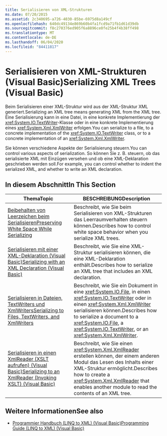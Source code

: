 ```yaml
---
title: Serialisieren von XML-Strukturen
ms.date: 07/20/2015
ms.assetid: 2c340695-a726-4030-85be-6975d8a149cf
ms.openlocfilehash: 640dc49134e869b60b4fa1fcd9a71fb1d61d39db
ms.sourcegitcommit: f8c270376ed905f6a8896ce0fe25b4f4b38ff498
ms.translationtype: MT
ms.contentlocale: de-DE
ms.lasthandoff: 06/04/2020
ms.locfileid: "84411817"
---
```

# <a name="serializing-xml-trees-visual-basic"></a><span data-ttu-id="84017-102">Serialisieren von XML-Strukturen (Visual Basic)</span><span class="sxs-lookup"><span data-stu-id="84017-102">Serializing XML Trees (Visual Basic)</span></span>
<span data-ttu-id="84017-103">Beim Serialisieren einer XML-Struktur wird aus der XML-Struktur XML generiert.</span><span class="sxs-lookup"><span data-stu-id="84017-103">Serializing an XML tree means generating XML from the XML tree.</span></span> <span data-ttu-id="84017-104">Eine Serialisierung kann in eine Datei, in eine konkrete Implementierung der <xref:System.IO.TextWriter>-Klasse oder in eine konkrete Implementierung eines <xref:System.Xml.XmlWriter> erfolgen.</span><span class="sxs-lookup"><span data-stu-id="84017-104">You can serialize to a file, to a concrete implementation of the <xref:System.IO.TextWriter> class, or to a concrete implementation of an <xref:System.Xml.XmlWriter>.</span></span>  
  
 <span data-ttu-id="84017-105">Sie können verschiedene Aspekte der Serialisierung steuern.</span><span class="sxs-lookup"><span data-stu-id="84017-105">You can control various aspects of serialization.</span></span> <span data-ttu-id="84017-106">So können Sie z. B. steuern, ob das serialisierte XML mit Einzügen versehen und ob eine XML-Deklaration geschrieben werden soll.</span><span class="sxs-lookup"><span data-stu-id="84017-106">For example, you can control whether to indent the serialized XML, and whether to write an XML declaration.</span></span>  
  
## <a name="in-this-section"></a><span data-ttu-id="84017-107">In diesem Abschnitt</span><span class="sxs-lookup"><span data-stu-id="84017-107">In This Section</span></span>  
  
|<span data-ttu-id="84017-108">Thema</span><span class="sxs-lookup"><span data-stu-id="84017-108">Topic</span></span>|<span data-ttu-id="84017-109">BESCHREIBUNG</span><span class="sxs-lookup"><span data-stu-id="84017-109">Description</span></span>|  
|-----------|-----------------|  
|[<span data-ttu-id="84017-110">Beibehalten von Leerzeichen beim Serialisieren</span><span class="sxs-lookup"><span data-stu-id="84017-110">Preserving White Space While Serializing</span></span>](preserving-white-space-while-serializing.md)|<span data-ttu-id="84017-111">Beschreibt, wie Sie beim Serialisieren von XML-Strukturen das Leerraumverhalten steuern können.</span><span class="sxs-lookup"><span data-stu-id="84017-111">Describes how to control white space behavior when you serialize XML trees.</span></span>|  
|[<span data-ttu-id="84017-112">Serialisieren mit einer XML-Deklaration (Visual Basic)</span><span class="sxs-lookup"><span data-stu-id="84017-112">Serializing with an XML Declaration (Visual Basic)</span></span>](serializing-with-an-xml-declaration.md)|<span data-ttu-id="84017-113">Beschreibt, wie Sie eine XML-Struktur serialisieren können, die eine XML-Deklaration enthält.</span><span class="sxs-lookup"><span data-stu-id="84017-113">Describes how to serialize an XML tree that includes an XML declaration.</span></span>|  
|[<span data-ttu-id="84017-114">Serialisieren in Dateien, TextWriters und XmlWriters</span><span class="sxs-lookup"><span data-stu-id="84017-114">Serializing to Files, TextWriters, and XmlWriters</span></span>](serializing-to-files-textwriters-and-xmlwriters.md)|<span data-ttu-id="84017-115">Beschreibt, wie Sie ein Dokument in eine <xref:System.IO.File>, in einen <xref:System.IO.TextWriter> oder in einen <xref:System.Xml.XmlWriter> serialisieren können.</span><span class="sxs-lookup"><span data-stu-id="84017-115">Describes how to serialize a document to a <xref:System.IO.File>, a <xref:System.IO.TextWriter>, or an <xref:System.Xml.XmlWriter>.</span></span>|  
|[<span data-ttu-id="84017-116">Serialisieren in einen XmlReader (XSLT aufrufen) (Visual Basic)</span><span class="sxs-lookup"><span data-stu-id="84017-116">Serializing to an XmlReader (Invoking XSLT) (Visual Basic)</span></span>](serializing-to-an-xmlreader-invoking-xslt.md)|<span data-ttu-id="84017-117">Beschreibt, wie Sie einen <xref:System.Xml.XmlReader> erstellen können, der einem anderen Modul das Lesen des Inhalts einer XML-Struktur ermöglicht.</span><span class="sxs-lookup"><span data-stu-id="84017-117">Describes how to create a <xref:System.Xml.XmlReader> that enables another module to read the contents of an XML tree.</span></span>|  
  
## <a name="see-also"></a><span data-ttu-id="84017-118">Weitere Informationen</span><span class="sxs-lookup"><span data-stu-id="84017-118">See also</span></span>

- [<span data-ttu-id="84017-119">Programmier Handbuch (LINQ to XML) (Visual Basic)</span><span class="sxs-lookup"><span data-stu-id="84017-119">Programming Guide (LINQ to XML) (Visual Basic)</span></span>](programming-guide-linq-to-xml.md)
